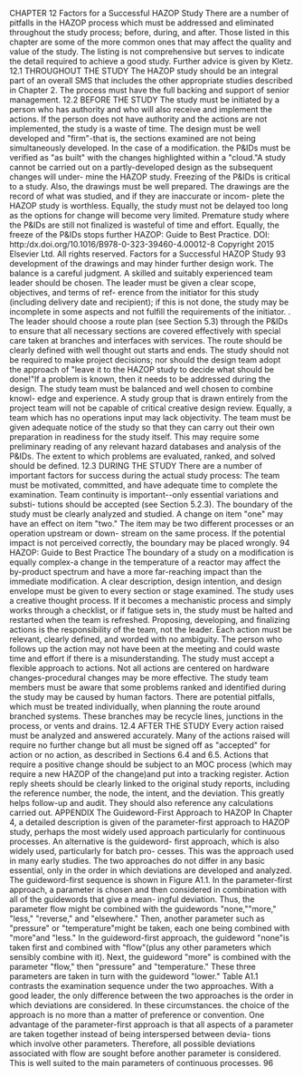 CHAPTER 12
Factors for a Successful HAZOP Study
There are a number of pitfalls in the HAZOP process which must be
addressed and eliminated throughout the study process; before, during,
and after. Those listed in this chapter are some of the more common
ones that may affect the quality and value of the study. The listing is
not comprehensive but serves to indicate the detail required to achieve
a good study. Further advice is given by Kletz.
12.1 THROUGHOUT THE STUDY
The HAZOP study should be an integral part of an overall SMS
that includes the other appropriate studies described in Chapter 2.
The process must have the full backing and support of senior
management.
12.2 BEFORE THE STUDY
The study must be initiated by a person who has authority and who
will also receive and implement the actions. If the person does not
have authority and the actions are not implemented, the study is a
waste of time.
The design must be well developed and "firm"-that is, the sections
examined are not being simultaneously developed. In the case of a
modification. the P&IDs must be verified as "as built" with the
changes highlighted within a "cloud."A study cannot be carried out
on a partly-developed design as the subsequent changes will under-
mine the HAZOP study. Freezing of the P&IDs is critical to a
study. Also, the drawings must be well prepared. The drawings are
the record of what was studied, and if they are inaccurate or incom-
plete the HAZOP study is worthless. Equally, the study must not be
delayed too long as the options for change will become very limited.
Premature study where the P&IDs are still not finalized is wasteful
of time and effort. Equally, the freeze of the P&IDs stops further
HAZOP: Guide to Best Practice. DOI: http:/dx.doi.org/10.1016/B978-0-323-39460-4.00012-8 Copyright 2015 Elsevier Ltd. All rights reserved. Factors for a Successful HAZOP Study 93
development of the drawings and may hinder further design work. The balance is a careful judgment.
A skilled and suitably experienced team leader should be chosen.
The leader must be given a clear scope, objectives, and terms of ref- erence from the initiator for this study (including delivery date and recipient); if this is not done, the study may be incomplete in some aspects and not fulfill the requirements of the initiator.
. The leader should choose a route plan (see Section 5.3) through the P&IDs to ensure that all necessary sections are covered effectively with special care taken at branches and interfaces with services. The route should be clearly defined with well thought out starts and ends.
The study should not be required to make project decisions; nor should the design team adopt the approach of "leave it to the HAZOP study to decide what should be done!"If a problem is known, then it needs to be addressed during the design.
The study team must be balanced and well chosen to combine knowl- edge and experience. A study group that is drawn entirely from the project team will not be capable of critical creative design review. Equally, a team which has no operations input may lack objectivity.
The team must be given adequate notice of the study so that they can carry out their own preparation in readiness for the study itself. This may require some preliminary reading of any relevant hazard databases and analysis of the P&IDs.
The extent to which problems are evaluated, ranked, and solved should be defined.
12.3 DURING THE STUDY
There are a number of important factors for success during the actual
study process:
The team must be motivated, committed, and have adequate time to complete the examination.
Team continuity is important--only essential variations and substi- tutions should be accepted (see Section 5.2.3).
The boundary of the study must be clearly analyzed and studied. A change on item "one" may have an effect on item "two." The item may be two different processes or an operation upstream or down- stream on the same process. If the potential impact is not perceived correctly, the boundary may be placed wrongly. 94
HAZOP: Guide to Best Practice
The boundary of a study on a modification is equally complex-a change in the temperature of a reactor may affect the by-product spectrum and have a more far-reaching impact than the immediate modification.
A clear description, design intention, and design envelope must be given to every section or stage examined.
The study uses a creative thought process. If it becomes a mechanistic process and simply works through a checklist, or if fatigue sets in, the study must be halted and restarted when the team is refreshed.
Proposing, developing, and finalizing actions is the responsibility of the team, not the leader.
Each action must be relevant, clearly defined, and worded with no ambiguity. The person who follows up the action may not have been at the meeting and could waste time and effort if there is a misunderstanding.
The study must accept a flexible approach to actions. Not all actions are centered on hardware changes-procedural changes may be more effective.
The study team members must be aware that some problems ranked and identified during the study may be caused by human factors.
There are potential pitfalls, which must be treated individually, when planning the route around branched systems. These branches may be recycle lines, junctions in the process, or vents and drains.
12.4 AFTER THE STUDY
Every action raised must be analyzed and answered accurately.
Many of the actions raised will require no further change but all must be signed off as "accepted" for action or no action, as described in Sections 6.4 and 6.5.
Actions that require a positive change should be subject to an MOC process (which may require a new HAZOP of the change)and put into a tracking register.
Action reply sheets should be clearly linked to the original study reports, including the reference number, the node, the intent, and the deviation. This greatly helps follow-up and audit. They should also reference any calculations carried out. APPENDIX
The Guideword-First Approach to HAZOP
In Chapter 4, a detailed description is given of the parameter-first approach to HAZOP study, perhaps the most widely used approach particularly for continuous processes. An alternative is the guideword- first approach, which is also widely used, particularly for batch pro- cesses. This was the approach used in many early studies. The two approaches do not differ in any basic essential, only in the order in which deviations are developed and analyzed. The guideword-first sequence is shown in Figure A1.1.
In the parameter-first approach, a parameter is chosen and then considered in combination with all of the guidewords that give a mean- ingful deviation. Thus, the parameter flow might be combined with the guidewords "none,""more," "less," "reverse," and "elsewhere." Then, another parameter such as "pressure" or "temperature"might be taken, each one being combined with "more"and "less."
In the guideword-first approach, the guideword "none"is taken first and combined with "flow"(plus any other parameters which sensibly combine with it). Next, the guideword "more" is combined with the parameter "flow," then "pressure" and "temperature." These three parameters are taken in turn with the guideword "lower." Table A1.1 contrasts the examination sequence under the two approaches.
With a good leader, the only difference between the two approaches is the order in which deviations are considered. In these circumstances. the choice of the approach is no more than a matter of preference or convention.
One advantage of the parameter-first approach is that all aspects of a parameter are taken together instead of being interspersed between devia- tions which involve other parameters. Therefore, all possible deviations associated with flow are sought before another parameter is considered. This is well suited to the main parameters of continuous processes. 96